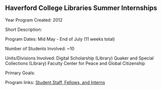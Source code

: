 ## Haverford College Libraries Summer Internships

Year Program Created: 2012

Short Description: 

Program Dates: Mid May - End of July (11 weeks total)

Number of Students Involved: ~10

Units/Divisions Involved:
Digital Scholarship (Library)
Quaker and Special Collections (Library)
Faculty
Center for Peace and Global Citizenship

Primary Goals:

Program links:
[Student Staff, Fellows, and Interns](https://www.haverford.edu/library/digital-scholarship/student-staff)
